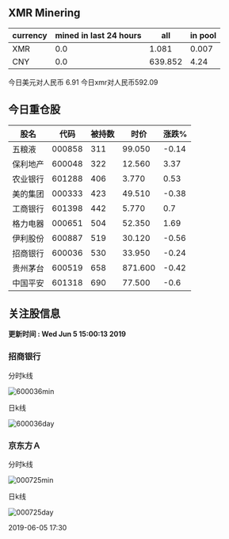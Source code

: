 ## XMR Minering

|currency|mined in last 24 hours|all|in pool|
|---|---|---|---|
|XMR|0.0|1.081|0.007|
|CNY|0.0|639.852|4.24|

今日美元对人民币 6.91	今日xmr对人民币592.09


## 今日重仓股 

|股名|代码|被持数|时价|涨跌%|
|---|---|---|---|---|
|五粮液|000858|311|99.050|-0.14|
|保利地产|600048|322|12.560|3.37|
|农业银行|601288|406|3.770|0.53|
|美的集团|000333|423|49.510|-0.38|
|工商银行|601398|442|5.770|0.7|
|格力电器|000651|504|52.350|1.69|
|伊利股份|600887|519|30.120|-0.56|
|招商银行|600036|530|33.950|-0.24|
|贵州茅台|600519|658|871.600|-0.42|
|中国平安|601318|690|77.500|-0.6|

## 关注股信息
**更新时间 : Wed Jun  5 15:00:13 2019**
### 招商银行 
分时k线

![600036min](http://image.sinajs.cn/newchart/min/n/sh600036.gif)

日k线

![600036day](http://image.sinajs.cn/newchart/daily/n/sh600036.gif)

### 京东方Ａ 
分时k线

![000725min](http://image.sinajs.cn/newchart/min/n/sz000725.gif)

日k线

![000725day](http://image.sinajs.cn/newchart/daily/n/sz000725.gif)

2019-06-05 17:30
